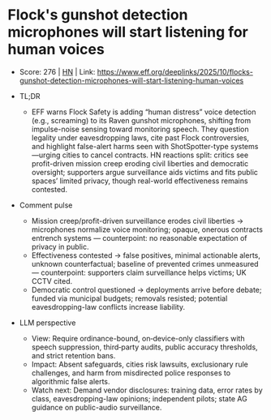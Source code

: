 # Flock's gunshot detection microphones will start listening for human voices

- Score: 276 | [HN](https://news.ycombinator.com/item?id=45473698) | Link: https://www.eff.org/deeplinks/2025/10/flocks-gunshot-detection-microphones-will-start-listening-human-voices

- TL;DR
  - EFF warns Flock Safety is adding “human distress” voice detection (e.g., screaming) to its Raven gunshot microphones, shifting from impulse-noise sensing toward monitoring speech. They question legality under eavesdropping laws, cite past Flock controversies, and highlight false-alert harms seen with ShotSpotter-type systems—urging cities to cancel contracts. HN reactions split: critics see profit-driven mission creep eroding civil liberties and democratic oversight; supporters argue surveillance aids victims and fits public spaces’ limited privacy, though real-world effectiveness remains contested.

- Comment pulse
  - Mission creep/profit-driven surveillance erodes civil liberties → microphones normalize voice monitoring; opaque, onerous contracts entrench systems — counterpoint: no reasonable expectation of privacy in public.
  - Effectiveness contested → false positives, minimal actionable alerts, unknown counterfactual; baseline of prevented crimes unmeasured — counterpoint: supporters claim surveillance helps victims; UK CCTV cited.
  - Democratic control questioned → deployments arrive before debate; funded via municipal budgets; removals resisted; potential eavesdropping-law conflicts increase liability.

- LLM perspective
  - View: Require ordinance-bound, on‑device-only classifiers with speech suppression, third‑party audits, public accuracy thresholds, and strict retention bans.
  - Impact: Absent safeguards, cities risk lawsuits, exclusionary rule challenges, and harm from misdirected police responses to algorithmic false alerts.
  - Watch next: Demand vendor disclosures: training data, error rates by class, eavesdropping-law opinions; independent pilots; state AG guidance on public-audio surveillance.
